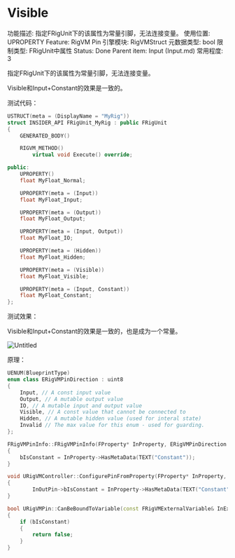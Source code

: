 # Visible

功能描述: 指定FRigUnit下的该属性为常量引脚，无法连接变量。
使用位置: UPROPERTY
Feature: RigVM Pin
引擎模块: RigVMStruct
元数据类型: bool
限制类型: FRigUnit中属性
Status: Done
Parent item: Input (Input.md)
常用程度: 3

指定FRigUnit下的该属性为常量引脚，无法连接变量。

Visible和Input+Constant的效果是一致的。

测试代码：

```cpp
USTRUCT(meta = (DisplayName = "MyRig"))
struct INSIDER_API FRigUnit_MyRig : public FRigUnit
{
	GENERATED_BODY()

	RIGVM_METHOD()
		virtual void Execute() override;

public:
	UPROPERTY()
	float MyFloat_Normal;

	UPROPERTY(meta = (Input))
	float MyFloat_Input;

	UPROPERTY(meta = (Output))
	float MyFloat_Output;

	UPROPERTY(meta = (Input, Output))
	float MyFloat_IO;

	UPROPERTY(meta = (Hidden))
	float MyFloat_Hidden;

	UPROPERTY(meta = (Visible))
	float MyFloat_Visible;

	UPROPERTY(meta = (Input, Constant))
	float MyFloat_Constant;
};
```

测试效果：

Visible和Input+Constant的效果是一致的，也是成为一个常量。

![Untitled](Visible/Untitled.png)

原理：

```cpp
UENUM(BlueprintType)
enum class ERigVMPinDirection : uint8
{
	Input, // A const input value
	Output, // A mutable output value
	IO, // A mutable input and output value
	Visible, // A const value that cannot be connected to
	Hidden, // A mutable hidden value (used for interal state)
	Invalid // The max value for this enum - used for guarding.
};

FRigVMPinInfo::FRigVMPinInfo(FProperty* InProperty, ERigVMPinDirection InDirection, int32 InParentIndex, const uint8* InDefaultValueMemory)
{
	bIsConstant = InProperty->HasMetaData(TEXT("Constant"));
}

void URigVMController::ConfigurePinFromProperty(FProperty* InProperty, URigVMPin* InOutPin, ERigVMPinDirection InPinDirection) const
{
		InOutPin->bIsConstant = InProperty->HasMetaData(TEXT("Constant"));
}

bool URigVMPin::CanBeBoundToVariable(const FRigVMExternalVariable& InExternalVariable, const FString& InSegmentPath) const
{
	if (bIsConstant)
	{
		return false;
	}
}
```